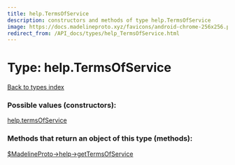 ```yaml
---
title: help.TermsOfService
description: constructors and methods of type help.TermsOfService
image: https://docs.madelineproto.xyz/favicons/android-chrome-256x256.png
redirect_from: /API_docs/types/help_TermsOfService.html
---
```

# Type: help.TermsOfService  
[Back to types index](index.md)



### Possible values (constructors):

[help.termsOfService](../constructors/help.termsOfService.md)  



### Methods that return an object of this type (methods):

[$MadelineProto->help->getTermsOfService](../methods/help.getTermsOfService.md)  



